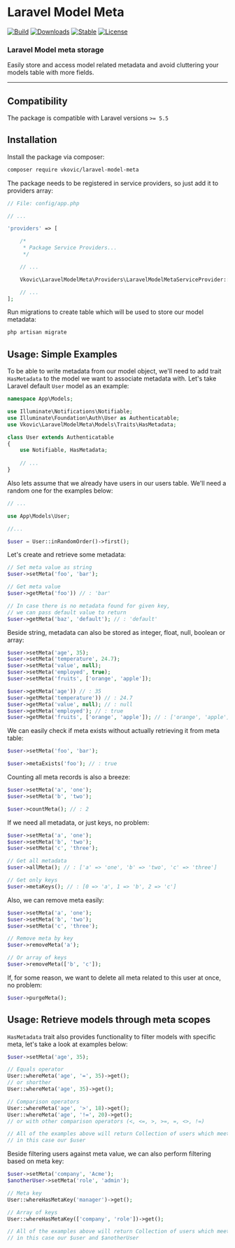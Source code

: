 # Laravel Model Meta

[![Build](https://api.travis-ci.org/vkovic/laravel-model-meta.svg?branch=master)](https://travis-ci.org/vkovic/laravel-model-meta)
[![Downloads](https://poser.pugx.org/vkovic/laravel-model-meta/downloads)](https://packagist.org/packages/vkovic/laravel-model-meta)
[![Stable](https://poser.pugx.org/vkovic/laravel-model-meta/v/stable)](https://packagist.org/packages/vkovic/laravel-model-meta)
[![License](https://poser.pugx.org/vkovic/laravel-model-meta/license)](https://packagist.org/packages/vkovic/laravel-model-meta)

### Laravel Model meta storage

Easily store and access model related metadata 
and avoid cluttering your models table with more fields.

---

## Compatibility

The package is compatible with Laravel versions `>= 5.5`

## Installation

Install the package via composer:

```bash
composer require vkovic/laravel-model-meta
```

The package needs to be registered in service providers, so just add it to providers array:

```php
// File: config/app.php

// ...

'providers' => [

    /*
     * Package Service Providers...
     */

    // ...

    Vkovic\LaravelModelMeta\Providers\LaravelModelMetaServiceProvider::class,

    // ...
];
```

Run migrations to create table which will be used to store our model metadata:

```bash
php artisan migrate
```

## Usage: Simple Examples

To be able to write metadata from our model object, we'll need to add trait `HasMetadata`
to the model we want to associate metadata with. 
Let's take Laravel default `User` model as an example:

```php
namespace App\Models;

use Illuminate\Notifications\Notifiable;
use Illuminate\Foundation\Auth\User as Authenticatable;
use Vkovic\LaravelModelMeta\Models\Traits\HasMetadata;

class User extends Authenticatable
{
    use Notifiable, HasMetadata;
    
    // ...
}
```

Also lets assume that we already have users in our users table. 
We'll need a random one for the examples below:

```php
// ...

use App\Models\User;

//...

$user = User::inRandomOrder()->first();
```

Let's create and retrieve some metadata:

```php
// Set meta value as string
$user->setMeta('foo', 'bar');

// Get meta value
$user->getMeta('foo')) // : 'bar'

// In case there is no metadata found for given key,
// we can pass default value to return
$user->getMeta('baz', 'default'); // : 'default'
```

Beside string, metadata can also be stored as integer, float, null, boolean or array:

```php
$user->setMeta('age', 35);
$user->setMeta('temperature', 24.7);
$user->setMeta('value', null);
$user->setMeta('employed', true);
$user->setMeta('fruits', ['orange', 'apple']);

$user->getMeta('age')) // : 35
$user->getMeta('temperature')) // : 24.7
$user->getMeta('value', null); // : null
$user->getMeta('employed'); // : true
$user->getMeta('fruits', ['orange', 'apple']); // : ['orange', 'apple']
```

We can easily check if meta exists without actually retrieving it from meta table:

```php
$user->setMeta('foo', 'bar');

$user->metaExists('foo'); // : true
```

Counting all meta records is also a breeze:

```php
$user->setMeta('a', 'one');
$user->setMeta('b', 'two');

$user->countMeta(); // : 2
```

If we need all metadata, or just keys, no problem:

```php
$user->setMeta('a', 'one');
$user->setMeta('b', 'two');
$user->setMeta('c', 'three');

// Get all metadata
$user->allMeta(); // : ['a' => 'one', 'b' => 'two', 'c' => 'three']

// Get only keys
$user->metaKeys(); // : [0 => 'a', 1 => 'b', 2 => 'c']
```

Also, we can remove meta easily:

```php
$user->setMeta('a', 'one');
$user->setMeta('b', 'two');
$user->setMeta('c', 'three');

// Remove meta by key
$user->removeMeta('a');

// Or array of keys
$user->removeMeta(['b', 'c']);
```

If, for some reason, we want to delete all meta related to this user at once, no problem:

```php
$user->purgeMeta();
```

## Usage: Retrieve models through meta scopes

`HasMetadata` trait also provides functionality to filter models with specific meta,
let's take a look at examples below:

```php
$user->setMeta('age', 35);

// Equals operator
User::whereMeta('age', '=', 35)->get();
// or shorther
User::whereMeta('age', 35)->get();

// Comparison operators
User::whereMeta('age', '>', 18)->get();
User::whereMeta('age', '!=', 20)->get();
// or with other comparison operators (<, <=, >, >=, =, <>, !=)

// All of the examples above will return Collection of users which meet's criteria,
// in this case our $user
```

Beside filtering users against meta value, we can also perform filtering based on meta key:

```php
$user->setMeta('company', 'Acme');
$anotherUser->setMeta('role', 'admin');

// Meta key
User::whereHasMetaKey('manager')->get();

// Array of keys
User::whereHasMetaKey(['company', 'role'])->get();

// All of the examples above will return Collection of users which meet's criteria,
// in this case our $user and $anotherUser
```